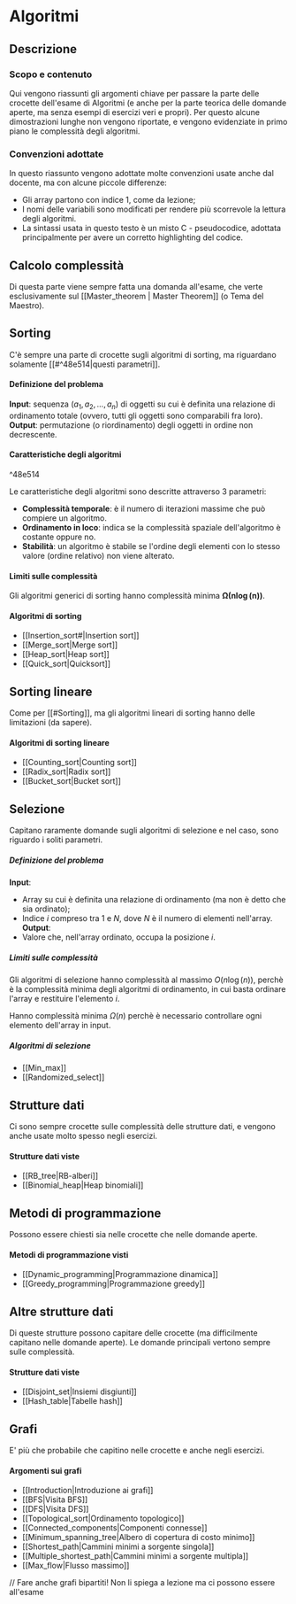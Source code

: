 # Algoritmi
## Descrizione
### Scopo e contenuto
Qui vengono riassunti gli argomenti chiave per passare la parte delle crocette dell'esame di Algoritmi (e anche per la parte teorica delle domande aperte, ma senza esempi di esercizi veri e propri). Per questo alcune dimostrazioni lunghe non vengono riportate, e vengono evidenziate in primo piano le complessità degli algoritmi.

### Convenzioni adottate
In questo riassunto vengono adottate molte convenzioni usate anche dal docente, ma con alcune piccole differenze:
- Gli array partono con indice 1, come da lezione;
- I nomi delle variabili sono modificati per rendere più scorrevole la lettura degli algoritmi.
- La sintassi usata in questo testo è un misto C - pseudocodice, adottata principalmente per avere un corretto highlighting del codice.

## Calcolo complessità
Di questa parte viene sempre fatta una domanda all'esame, che verte esclusivamente sul [[Master_theorem | Master Theorem]] (o Tema del Maestro).

## Sorting
C'è sempre una parte di crocette sugli algoritmi di sorting, ma riguardano solamente [[#^48e514|questi parametri]].

#### Definizione del problema
**Input**: sequenza $(a_1, a_2, ..., a_n)$ di oggetti su cui è definita una relazione di ordinamento totale (ovvero, tutti gli oggetti sono comparabili fra loro).
**Output**: permutazione (o riordinamento) degli oggetti in ordine non decrescente.

#### Caratteristiche degli algoritmi

^48e514

Le caratteristiche degli algoritmi sono descritte attraverso 3 parametri:
* **Complessità temporale**: è il numero di iterazioni massime che può compiere un algoritmo.
* **Ordinamento in loco**: indica se la complessità spaziale dell'algoritmo è costante oppure no.
* **Stabilità**: un algoritmo è stabile se l'ordine degli elementi con lo stesso valore (ordine relativo) non viene alterato.

#### Limiti sulle complessità
Gli algoritmi generici di sorting hanno complessità minima $\boldsymbol{\Omega(n\log(n))}$.

#### Algoritmi di sorting
* [[Insertion_sort#|Insertion sort]]
* [[Merge_sort|Merge sort]]
* [[Heap_sort|Heap sort]]
* [[Quick_sort|Quicksort]]

## Sorting lineare
Come per [[#Sorting]], ma gli algoritmi lineari di sorting hanno delle limitazioni (da sapere).

#### Algoritmi di sorting lineare
- [[Counting_sort|Counting sort]]
- [[Radix_sort|Radix sort]]
- [[Bucket_sort|Bucket sort]]

## Selezione
Capitano raramente domande sugli algoritmi di selezione e nel caso, sono riguardo i soliti parametri.

##### Definizione del problema
**Input**:
- Array su cui è definita una relazione di ordinamento (ma non è detto che sia ordinato);
- Indice $i$ compreso tra 1 e $N$, dove $N$ è il numero di elementi nell'array.
**Output**: 
- Valore che, nell'array ordinato, occupa la posizione $i$.

##### Limiti sulle complessità
Gli algoritmi di selezione hanno complessità al massimo $O(n\log(n))$, perchè è la complessità minima degli algoritmi di ordinamento, in cui basta ordinare l'array e restituire l'elemento $i$.

Hanno complessità minima $\Omega(n)$ perchè è necessario controllare ogni elemento dell'array in input.

##### Algoritmi di selezione
- [[Min_max]]
- [[Randomized_select]]

## Strutture dati
Ci sono sempre crocette sulle complessità delle strutture dati, e vengono anche usate molto spesso negli esercizi.

#### Strutture dati viste
- [[RB_tree|RB-alberi]]
- [[Binomial_heap|Heap binomiali]]

## Metodi di programmazione
Possono essere chiesti sia nelle crocette che nelle domande aperte.

#### Metodi di programmazione visti
- [[Dynamic_programming|Programmazione dinamica]]
- [[Greedy_programming|Programmazione greedy]]

## Altre strutture dati
Di queste strutture possono capitare delle crocette (ma difficilmente capitano nelle domande aperte). 
Le domande principali vertono sempre sulle complessità.

#### Strutture dati viste
- [[Disjoint_set|Insiemi disgiunti]]
- [[Hash_table|Tabelle hash]]

## Grafi
E' più che probabile che capitino nelle crocette e anche negli esercizi.

#### Argomenti sui grafi
- [[Introduction|Introduzione ai grafi]]
- [[BFS|Visita BFS]]
- [[DFS|Visita DFS]]
- [[Topological_sort|Ordinamento topologico]]
- [[Connected_components|Componenti connesse]]
- [[Minimum_spanning_tree|Albero di copertura di costo minimo]]
- [[Shortest_path|Cammini minimi a sorgente singola]]
- [[Multiple_shortest_path|Cammini minimi a sorgente multipla]]
- [[Max_flow|Flusso massimo]]

// Fare anche grafi bipartiti! Non li spiega a lezione ma ci possono essere all'esame